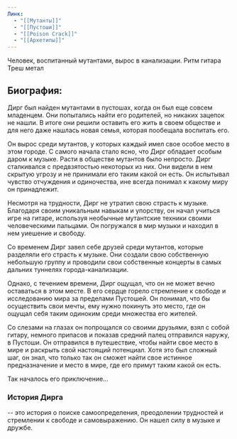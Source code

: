 ```yaml
---
Линк:
  - "[[Мутанты]]"
  - "[[Пустоши]]"
  - "[[Poison Crack]]"
  - "[[Архетипы]]"
---
```



Человек, воспитанный мутантами, вырос в канализации.
Ритм гитара
Треш метал

## Биография:

Дирг был найден мутантами в пустошах, когда он был еще совсем младенцем. Они попытались найти его родителей, но никаких зацепок не нашли. В итоге они решили оставить его жить в своем обществе и для него даже нашлась новая семья, которая пообещала воспитать его. 

Он вырос среди мутантов, у которых каждый имел свое особое место в этом городе. С самого начала стало ясно, что Дирг обладает особым даром к музыке. 
Расти в обществе мутантов было непросто. Дирг сталкивался с предвзятостью некоторых из них. Они видели в нем скрытую угрозу и не принимали его таким какой он есть. Он испытывал чувство отчуждения и одиночества, ине всегда понимал к какому миру он принадлежит.

Несмотря на трудности, Дирг не утратил свою страсть к музыке. Благодаря своим уникальным навыкам и упорству, он начал учиться игре на гитаре, используя необычные мутантские техники своими человеческими пальцами. Он погружался в мир музыки и находил в нем уиешение и свободу.

Со временем Дирг завел себе друзей среди мутантов, которые разделяли его страсть к музыке. Они создали свою собственную  небольшую группу и проводили свои собственные концерты в самых дальних туннелях города-канализации. 

Однако, с течением времени, Дирг ощущал, что он не может вечно оставаться в этом месте. В его сердце горело стремление к свободе и исследованию мира за пределами Пустошей. Он понимал, что бы осуществить свои мечты, ему нужно покинуть это место, где он ощущал себя таким одиноким среди множества его жителей.

Со слезами на глазах он попрощался со своими друзьями, взял с собой гитару, немного припасов и показав средний палец отправился наружу, в Пустоши. Он отправился в путешествие, чтобы найти свое место в мире и раскрыть свой настоящий потенциал. Хотя это был сложный шаг, он знал, что только так он сможет найти свое истинное предназначение и место в мире, где его примут таким какой он есть. 

Так началось его приключение...


### История Дирга
-- это история о поиске самоопределения, преодолении трудностей и стремлении к свободе и самовыражению. Он нашел силу в музыке и дружбе.




